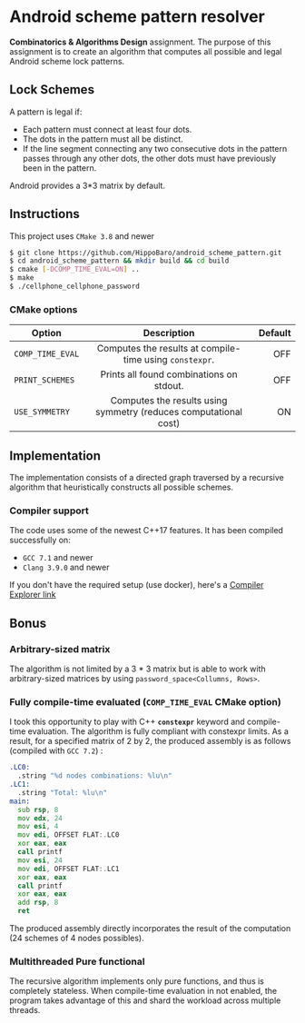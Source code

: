 # Android scheme pattern resolver

**Combinatorics & Algorithms Design** assignment. The purpose of this assignment is to create an algorithm that computes all possible and legal Android scheme lock patterns.

## Lock Schemes

A pattern is legal if:
- Each pattern must connect at least four dots.
- The dots in the pattern must all be distinct.
- If the line segment connecting any two consecutive dots in the pattern passes through any other dots, the other dots must have previously been in the pattern.

Android provides a 3*3 matrix by default.

## Instructions

This project uses `CMake 3.8` and newer

```bash
$ git clone https://github.com/HippoBaro/android_scheme_pattern.git
$ cd android_scheme_pattern && mkdir build && cd build
$ cmake [-DCOMP_TIME_EVAL=ON] ..
$ make
$ ./cellphone_cellphone_password
```

### CMake options

| Option           | Description                                                      | Default  |
| ---------------- |:----------------------------------------------------------------:| --------:|
| `COMP_TIME_EVAL` | Computes the results at compile-time using `constexpr`.          |   OFF    |
| `PRINT_SCHEMES`  | Prints all found combinations on stdout.                         |   OFF    |
| `USE_SYMMETRY`   | Computes the results using symmetry (reduces computational cost) |   ON     |

## Implementation

The implementation consists of a directed graph traversed by a recursive algorithm that heuristically constructs all possible schemes.

### Compiler support

The code uses some of the newest C++17 features. It has been compiled successfully on:
- `GCC 7.1` and newer
- `Clang 3.9.0` and newer

If you don't have the required setup (use docker), here's a [Compiler Explorer link](https://godbolt.org/#z:OYLghAFBqd5QCxAYwPYBMCmBRdBLAF1QCcAaPECAKxAEZSBnVAV2OUxAHIBSAJgGY8AMwB2WIQGoAwtgAysgAoAJAPIA5bAH0FAQQDKegOoqASgBFt%2Bo6Yt7dMzUoULuABh19%2B4vCMzS5iqoalgbG5iHW4XY6Dk4u7m4eAj7IADbMWBLc/FLIDAT4IgTZ2ImeKemZ2VJCzASsmCVlySJpGX7VAG6YyETETQktbVU5IswAtpjEeMgDHoOCouL%2B8srqWrqhNhFhFmoqZlpxzV6YQj5%2BMqtBG1a7O9v7h47OZQsV7Vk5eQU%2Bxfyld6tSodHIAQ2IxDBAE85idhGIzitAusHuEAKoAFQAkrI9C94klTudfMi1sFNpELFjcfjjgl3kJllIVABZBS4rQ41labAANR0shO3lJKgUOPUgs0LLUekx2AAGgoTBI0CJ8pgAB4AB36C0wqQYjQWIr8YolailMrliuVJ0wYmEbyJHxGUghUNhAOdIjBkwY2rB7AkCDw2u1qAARhDUFkAOwAIWdEhTqtQ6oIWt1Ej%2BEjBkYYEFznTB6UwAEp40n3KnaznJBAS2WvlIJK5y4k612JMRMPViCIJE3mH4AFQSAC0tGy1Z03Z7fdYg%2BHjX4s9r3DjZmTqcz421qTBmeqBGh2odfr8mNIEgYeAAXphNAQJKkHXNaz5Uhc0xms8Q8zqWNzlSVIIHydAQBAD0YWqa9X3fAEsl4AA2PNIRhG9MSHUsR0rTd127IQSAkcCHyfF88C%2BMw2xnHMWwQkQ6L4JNeATPB8MTTt51TGDYQAVnY7h%2BJo7IaJXGduK7TdtxrVMZJ3FM9wPI9VykU9z19SYJHgu9H2fRiP1TL8fzVDUdQAsEgIkECwIgqC%2BLgm83yYpC%2BDQvib3skAxlA7UCGIZ9OMIrtiIAsj9Mo6jaLXejqkM2KWJYjiqyknjHMEvBhNE/gaN81J/P6Nc0o3Lc0oUhk513TB90PY8cg0i9tPg5h1TwYBfHQV902ABLASqlMzMzCzbwKByMK9KR4JcppUIkVBzyhPokty8CxugianL69yJAIUMbyG0bII2z0tpm705tQPbgpK1MwtIvSKLi3KYoTZ7W3Ot6krYjjbq7Pa8AAOiPIt8LYsT5r24GCFByS5K7Xt%2B0HAG4YG%2BNZPmNHlLqtTGq0q8b1au8OswLrUh67b4d/czs28xycmmxDsHmxajxIFiIEOunNoZ5ymZ2sEDvTfIjvG07ee2ubIxuqna258Wpr51zmYYCZorBVH51V8ZkKTF7I017tEaXW8JkNlMKsx2tsdUk8zyagnb3Igzzv6z8RG/Ukhv/QCiEY4A9rW476amiRRyVkpqeKOa%2BJltG5edqKIdcc263uiA6Ko%2BLPt15K4544yGwyoSROoiH8sKjtZYLiRI17MEAGtU9KjH52Ngcc1Ty3u/1R1JAAen7q4UQpO5thpPECWdcoliRYfyVuLYokxGIAGkp5NM4f3nm40VsFepHX%2BlMfKYFPmqen%2BsSfGAyDPxQ3DKMY1SqmbczFs8cvHSb1zPRyKMwah4GAMFGkGBuL80a6jwCWTMIA/qixOrBBmYcbx/0fJHTQ9NZxpW1MwSM35kBwMqvOb2I18hgIgJWEAEhMETUoRAmuIYwwRmjMQVAUFbIQFoZ6G8FcAodmKtXC2ZViHdlIdmToqA8BdVwQwBAEBsLjkOiufONd05WT9u5HaIgMB%2BGodwmEqjGEpmEKRHRIxtwvT4cQIxxjazmNBOJXCq4Qp2NTO3VyrjGGW28SI%2BO8k/HwPEZZay55MAN3oROSOiio4MJrqYiALkA7yPwrlZOVd/EFw8RIaxzcjaLg7jQ4uSTA6VgnBIacIk8nCIxkE4Ww1swaNjBGbUkTolh1iQReBtYmkLhfBDMJESBFeO7AYgSCYSkpMnBU7K0VcmCMyXWbJiNqno0UnWYJOYPY/l6ZM%2Bhh0ulCKWQUwcD8WExignssZwz4E90WZskypJem9iNDDWx84zlPzYRwvAoEuGeRycwPy/DVl3JIfUn2vS1QEDBD4QsijDowuIMAPslZDpRKQrmQ5izazp1zFQaKKdYoEvimglxuc2JUHefEhsYAwBjOEgmKg2UMluI2emAgPgRyrPnAk0c/zNqCWZSJVJliaKjiRSiggrK2XuJOaRP45Y9llIkMyhZvjW412yVOUFgSjmbN6WCEQ0JNCoCEEHDhrVeh4HTNUSMqBUBgQRfUgRzNdSkxmKpNF9TJyRyxVxI5uKSIRSeiSl6RK3phtbGS5i4NKXUoLgkhlQrZlaLmu6/AyBVICtOimkVMrZV9JNkWIo5ZEkOmSZE1VNzA0BM1Vk%2BVOr1XdjBWIiFI0YkHMuqzZaglsohoMiIb1GYqzZOTQmJiVTip%2BJbqjO5ngHT4AHkPAIC896aDlGvDemMb6BmDJ81h7CQCBmAQAdxIOgTQ7A/IIHTB0ANVtqq1VtjkXMUhHUTHVD/IoEgTCoFPQwABqogEgJPQwc9xBL0OIgTgvBBCiGPq7PkYgzBegSEDHtTQ0HsWMLAxBqDujqjvvSOML9v7/2AaQuOBxPLUzyyQVIe1jqbzEc/SA8cf6AOR06HgO8mZ0BztrYNdt2YswEMIOho8CAsO6IgHhi9MmsBEY/aRhgN5OOUeZqOQ6DiqE5Nk7pm8PG%2BOk3oThtxB6LkgE4cZwgpMbxCFLEaGtOK63rPBX%2BEaTHUgsymGzIqYrOY%2Bow9J7DqFiAIAYMOkW5m7HZOw2kl6EWGCAxo82guraC6bO875paJA6ViSCyOkLimOjhci9F/pD62XZLpRAZLZcXoStDFF2jNTbllQWfA5gd4RC9QcZochyBwEQ0s98kAQ2m45BKw4ljKn1QdI000LrRz6OTXk5B0rymSNkaWwCObO32Pka41R/TWBKMjJTN5QMeAipSD%2BN%2B/4zM0AXp8KpC76zcH4JmAhupnnswbYI1geh1CHGFmseWIWr3fSZkLDdPV9yRMhL9lKzQfwpiaAjH8QsgOts5FY6p9TFHI7aZ9ZK1FsSMUq3WiHXHaWpAE928TqjB22NNGqzXNb1Q6eEfx/NtTx3NMoOkPzyOiNopdM65dusY2j2cMRrwoFBUQUrdcymXpkY%2BynswA6QlbWbLBt6WmtC0HqGjjBwmniCT3IJbFbtFr8YpCblbDb3RjWaLk%2Bld0mu0KuUuPczXXp6BNTIDmbowGL3INvdh4Dc4xARblIBgwKnkfCjvdj7d/I%2BuenWXQNCUP5dw%2Bp%2Bj5gFLRo1RdUTy1lPDqo8w9L4Dcv6YBOq7ZUHzUPmIae5r9D9PceE/294z3uvffM//Gl/OIP0JO8vW7yUYv9ey89Gb9MpPw%2B08x6b2IQTau6xQrYcA6KwfQ/jjzz58peeT8SGD6kHfbKEnIAPyAsS6S4mFoSbLhyBYIA39SaUF6n%2B0E3%2BZ%2B5Ylu9%2BDYN%2BXwzMrgXwAAYt7oWmvvPrXhvg3v3v0jkIXlgBHigSXilugchChFokJrKg4jgb3jHgQdUF3hCFKuvngRnvHi%2BAhoWgXHPgCAvqPkwS2FgZgOQSPpQWPoQcQbvmymQZwYIdwdQbPtXsgRQWgWPgWqwQjH2IyprgQNru%2BHGkmKXBDK7kpulrKjJBIAaEaG/sofWKRGflAW2HAQgbKkgRwbgYvo3svmIDwVYkXs4enlvl1MbvYWIV4fIUvhXh4R7rQX2PQS4b4RICwRYf9BEQQFET4W4X4ZgZ4dgRIQ3jEf4SQYEZkd4ZvqkWEYPsnnIQIdkakUofESmCsoJOoZoUxNoami9Pof7nkS2gjmyj4jXD0Ymg2IAXsojH/hUtUVqvKisoYW3BMaoVMW5qIl2AatZFmiIJoFQBMNqM%2BKgBAANpNoQSFo9rtIkZVuYbyg2Enu7oQRAObroq1oJJ7iygEXKkjDZE5u0YhulNZOjsQAoFIkUM/i9Kjt8Zjn8QQIWO5NcRboyg8SKnfjSqRIMRWoHN8b8djiMe2KcWoobtZMbg0TroONQiiaCVFpiXYgknSniQ6GMYWr7mMO8coTNm7gQPuBAJSUOtnt2AkiFjgUULCuqBnKhMydqKKhDFONSbKtko5oaPSW4n0TxHKfOIyZkEKQKShJCbcR2PcYkY8XMSoS8dydCnyeCYKfuCKS9FOMIXNHStyYMpQlTrZvxtCdqVOtLpluyv9sjrGCsWsRsTsbooNjCsNvsVJicbFjxHij%2BlnOGpnAxIzkdntl9NoSlGGYwg/kaj6fuFsXJlJj/KAU8XqSbFlLqXWAqfki8U2q6V0W2h6b7LGAFGCN0PHpgH6VgAGWAoQZJtdL6khFzjkMwH8ChAACzPis6qaLbM7Mwpndi9lSD9lFBDkjki6HbjknZupSYMAuQS5cRS72G5hRk0QRoB5dhKl%2BAnkQBJ4ua4ZSaAyyLyLuQnmXk1ynqhhvikTZlQzKqxn84rkknG4KrRTenrEskhagE2Fimkk8Q2k65DL2m8Z2YCaZQtEe4oYyl2IhYbm64rQ0TqnnaaklxmCAz1mNlGjvkICPkZYzo1zoUzSCTcnKo6pVLNGt5Pkvl%2BCkU3kLR2klDQYFYyG8bkU8TZLUWISVm1JUwKRdYI4Lp9wSCDw7yoiUj3CKWPAHBHCvCVS7p3xMKPyHpQS47XoFS3qkhhlvxqRvr86HF7ZuyphpBgiH6463zBhhlQIwIcDwIzk84GEM4WWC4lCjkLYcYTk0Jg5wkphfbwZ/Y0wAQOV7rNl6alZw4wYkGGoFh67FlBrhS5gF7RmxTZWthxmxqsQJjIBgFETBq5gATJx0SVU5C%2BWJTaE2JJWiGjIhWCT5iAYiT8GoH4FCEQxFQT41wJWMrtXZRdUME5EvSzDpWDWtUJgjWdVg4S6oRDXMWFrfRzUFgcntYkGlnbUfG1jmjYiSiyDSjqA2hKgqjPKl6OrdBtI9k048yzkDnDkED%2BXxlBXYozzMhsgciyBcjYg8iaD8iCj2EzlzkEALmvVLlsY/mRzCWDh6HbmWIDUpjqI4moRtGxHBUakQUfLMJfJHqTZ2yaRfyeVqRxlE6rl6VSalZvWw1IQhZbWdmRablYVnZ8FEVTAkUgX67dwCCmHGi75g3PWLlxn01rl7QYUI2tFI367eTdC9Dsw5DeStR4AACOI4mOAU1Q3ke09cLe/%2BzMetmAYI6AH2JBaNmiGNqEpu2NuFuN3YxtptKWNUKk7Amg0Yw2FqIA4wjcT4qtGtakutCA%2BtJQGcfaNtuiN49565NFokHOhagBRNDU9s%2BMkmZ6Cm9OFNdV2A1NmGs20NY5gVq5zNTNtY8NucGRHNUIxFzZPN010kW4eZDdayFtJAEARu1tKETtXU1CPdv5CdxiPdVOVAfxlCvNO5vcS69hQlsdIlHW9aayklYlRIi6piclq6u8yl4Q29tg9galhI8IZ8boyAfwjUmmzopl1Q5lh2llE5iQvSUCRQmgLyQKby5hPWPgvUgB%2BlBohld61NGdm2jl7xaUh1x1p1so8oF1tZ6GqAwCeAkYvyhAeApe0UMVd822bGlNmmlCgMLyN1cVoVEg4NkNu0V0aVriEZScL0/AMZ8UYtxdF2FK7EluT9BA5qfAvAfA/EXUi1aA4wSDMONq6o1CPDXDEgyo2IzAQ5yE3D/EUgTRvAP8LE9AcDCDSD34nKpejKWUsJxZRA/S4ML0EYGjyD2jHV%2BFXclFYV0wRQnDvAvAmIV0pYYjvA/EEjUjMjg5cjwkijXDN4hjAl2Sio2ImIG66IDO2ABgc6k9mMuYvtPgZmg9QldjBAL9peb91QyjEg3DAI49y9nAkOqQXA/EnApAIgXArg5T7CnATu2ht4LAbAZW/AtA5TBAVTRTkODcIA/A/AgMfTgzQzwzKEpAJTnAg55TlTnA1TpAtT5TDAIArgpAHTMzRTpAcAsASAAj2ovyUw5AlAOzezxAIAwAcYyjIEmY8elAkYnTpAQjEI0IXAbTpAAjkwRQKgHsTzazpAWAvtfWb4dz%2BAvY1q3QizPzWoPQdQHAnALz6O4zszAUeA4wnTxTiDizkAkOC0nKwsXAk4EEYksw2htAcYk4Kg/Ak4hgUwbCAEE4hgpY5%2BVLmo9Zk4ZgLI7InImg3IvIAoQouULzTArA7AdAxTpTUzdztTmoAAHChBOLI8AMgKHnGIDLwKRLgIQCRJ4Go%2B%2BvuMc8hK0%2BWO06i9070/08M%2Ba4M6M%2BM5MxUxK1wAs0sys6ixszAIgCACwAQLgq9RQEFrq2%2BCc/QB6n0CK2M2K7az87U1qxIKeoQAgBINK7K/K4qxIMq7wEa2s6AaQD030wMxa%2Ba6GxM%2BKxG/a4wI66s9U5m%2BM2m%2BG7M/M06xm5DsRSIyAIOUAA%3D)

## Bonus

### Arbitrary-sized matrix

The algorithm is not limited by a 3 * 3 matrix but is able to work with arbitrary-sized matrices by using `password_space<Collumns, Rows>`.

### Fully compile-time evaluated (`COMP_TIME_EVAL` CMake option)

I took this opportunity to play with C++ **`constexpr`** keyword and compile-time evaluation. The algorithm is fully compliant with constexpr limits.
As a result, for a specified matrix of 2 by 2, the produced assembly is as follows (compiled with `GCC 7.2`) :

```asm
.LC0:
  .string "%d nodes combinations: %lu\n"
.LC1:
  .string "Total: %lu\n"
main:
  sub rsp, 8
  mov edx, 24
  mov esi, 4
  mov edi, OFFSET FLAT:.LC0
  xor eax, eax
  call printf
  mov esi, 24
  mov edi, OFFSET FLAT:.LC1
  xor eax, eax
  call printf
  xor eax, eax
  add rsp, 8
  ret
```
The produced assembly directly incorporates the result of the computation (24 schemes of 4 nodes possibles).

### Multithreaded Pure functional

The recursive algorithm implements only pure functions, and thus is completely stateless.
When compile-time evaluation in not enabled, the program takes advantage of this and shard the workload across multiple threads.
